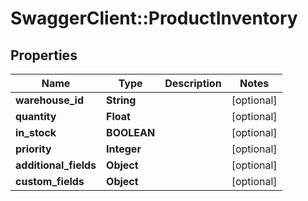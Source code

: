 # SwaggerClient::ProductInventory

## Properties
Name | Type | Description | Notes
------------ | ------------- | ------------- | -------------
**warehouse_id** | **String** |  | [optional] 
**quantity** | **Float** |  | [optional] 
**in_stock** | **BOOLEAN** |  | [optional] 
**priority** | **Integer** |  | [optional] 
**additional_fields** | **Object** |  | [optional] 
**custom_fields** | **Object** |  | [optional] 



